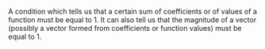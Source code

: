 A condition which tells us that a certain sum of coefficients or of
values of a function must be equal to 1. It can also tell us that the
magnitude of a vector (possibly a vector formed from coefficients or
function values) must be equal to 1.
